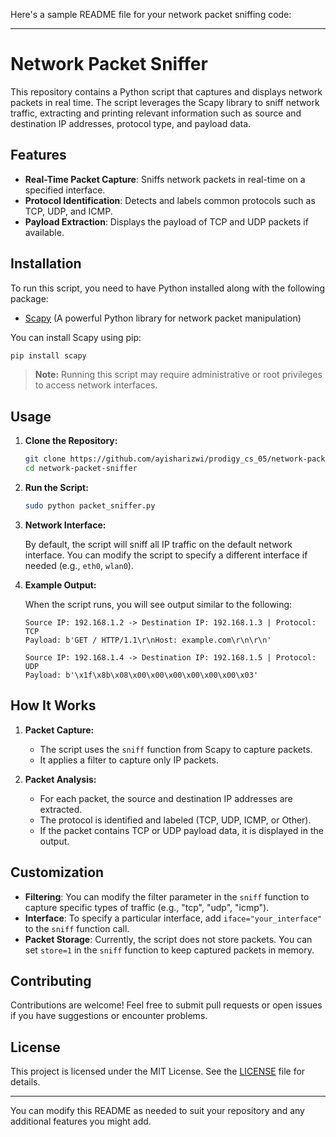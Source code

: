 Here's a sample README file for your network packet sniffing code:

---

# Network Packet Sniffer

This repository contains a Python script that captures and displays network packets in real time. The script leverages the Scapy library to sniff network traffic, extracting and printing relevant information such as source and destination IP addresses, protocol type, and payload data.

## Features

- **Real-Time Packet Capture**: Sniffs network packets in real-time on a specified interface.
- **Protocol Identification**: Detects and labels common protocols such as TCP, UDP, and ICMP.
- **Payload Extraction**: Displays the payload of TCP and UDP packets if available.

## Installation

To run this script, you need to have Python installed along with the following package:

- [Scapy](https://scapy.net/) (A powerful Python library for network packet manipulation)

You can install Scapy using pip:

```bash
pip install scapy
```

> **Note:** Running this script may require administrative or root privileges to access network interfaces.

## Usage

1. **Clone the Repository:**

   ```bash
   git clone https://github.com/ayisharizwi/prodigy_cs_05/network-packet-sniffer.git
   cd network-packet-sniffer
   ```

2. **Run the Script:**

   ```bash
   sudo python packet_sniffer.py
   ```

3. **Network Interface:**

   By default, the script will sniff all IP traffic on the default network interface. You can modify the script to specify a different interface if needed (e.g., `eth0`, `wlan0`).

4. **Example Output:**

   When the script runs, you will see output similar to the following:

   ```
   Source IP: 192.168.1.2 -> Destination IP: 192.168.1.3 | Protocol: TCP
   Payload: b'GET / HTTP/1.1\r\nHost: example.com\r\n\r\n'

   Source IP: 192.168.1.4 -> Destination IP: 192.168.1.5 | Protocol: UDP
   Payload: b'\x1f\x8b\x08\x00\x00\x00\x00\x00\x00\x03'
   ```

## How It Works

1. **Packet Capture:**
   - The script uses the `sniff` function from Scapy to capture packets.
   - It applies a filter to capture only IP packets.

2. **Packet Analysis:**
   - For each packet, the source and destination IP addresses are extracted.
   - The protocol is identified and labeled (TCP, UDP, ICMP, or Other).
   - If the packet contains TCP or UDP payload data, it is displayed in the output.

## Customization

- **Filtering**: You can modify the filter parameter in the `sniff` function to capture specific types of traffic (e.g., "tcp", "udp", "icmp").
- **Interface**: To specify a particular interface, add `iface="your_interface"` to the `sniff` function call.
- **Packet Storage**: Currently, the script does not store packets. You can set `store=1` in the `sniff` function to keep captured packets in memory.

## Contributing

Contributions are welcome! Feel free to submit pull requests or open issues if you have suggestions or encounter problems.

## License

This project is licensed under the MIT License. See the [LICENSE](LICENSE) file for details.

---

You can modify this README as needed to suit your repository and any additional features you might add.
